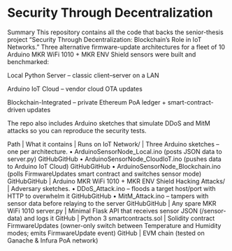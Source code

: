 # Security Through Decentralization

Summary
This repository contains all the code that backs the senior-thesis project “Security Through Decentralization: Blockchain’s Role in IoT Networks.” Three alternative firmware-update architectures for a fleet of 10 Arduino MKR WiFi 1010 + MKR ENV Shield sensors were built and benchmarked:

Local Python Server – classic client–server on a LAN

Arduino IoT Cloud – vendor cloud OTA updates

Blockchain-Integrated – private Ethereum PoA ledger + smart-contract-driven updates

The repo also includes Arduino sketches that simulate DDoS and MitM attacks so you can reproduce the security tests.

Path | What it contains | Runs on
IoT Network/ | Three Arduino sketches – one per architecture. • ArduinoSensorNode_Local.ino (posts JSON data to server.py) GitHubGitHub • ArduinoSensorNode_CloudIoT.ino (pushes data to Arduino IoT Cloud) GitHubGitHub • ArduinoSensorNode_Blockchain.ino (polls FirmwareUpdates smart contract and switches sensor mode) GitHubGitHub | Arduino MKR WiFi 1010 + MKR ENV Shield
Hacking Attacks/ | Adversary sketches. • DDoS_Attack.ino – floods a target host/port with HTTP to overwhelm it GitHubGitHub • MitM_Attack.ino – tampers with sensor data before relaying to the server GitHubGitHub | Any spare MKR WiFi 1010
server.py | Minimal Flask API that receives sensor JSON (/sensor-data) and logs it GitHub | Python 3
smartcontracts.sol | Solidity contract FirmwareUpdates (owner-only switch between Temperature and Humidity modes; emits FirmwareUpdate event) GitHub | EVM chain (tested on Ganache & Infura PoA network)

